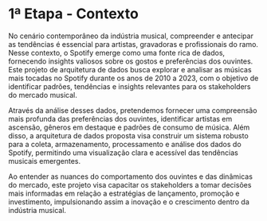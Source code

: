 # 1ª Etapa - Contexto

No cenário contemporâneo da indústria musical, compreender e antecipar as tendências é essencial para artistas, gravadoras e profissionais do ramo. Nesse contexto, o Spotify emerge como uma fonte rica de dados, fornecendo insights valiosos sobre os gostos e preferências dos ouvintes. Este projeto de arquitetura de dados busca explorar e analisar as músicas mais tocadas no Spotify durante os anos de 2010 a 2023, com o objetivo de identificar padrões, tendências e insights relevantes para os stakeholders do mercado musical.

Através da análise desses dados, pretendemos fornecer uma compreensão mais profunda das preferências dos ouvintes, identificar artistas em ascensão, gêneros em destaque e padrões de consumo de música. Além disso, a arquitetura de dados proposta visa construir um sistema robusto para a coleta, armazenamento, processamento e análise dos dados do Spotify, permitindo uma visualização clara e acessível das tendências musicais emergentes.

Ao entender as nuances do comportamento dos ouvintes e das dinâmicas do mercado, este projeto visa capacitar os stakeholders a tomar decisões mais informadas em relação a estratégias de lançamento, promoção e investimento, impulsionando assim a inovação e o crescimento dentro da indústria musical.
